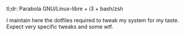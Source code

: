 tl;dr: Parabola GNU/Linux-libre + i3 + bash/zsh

I maintain here the dotfiles required to tweak my system for my taste. Expect very specific tweaks and some wtf.
